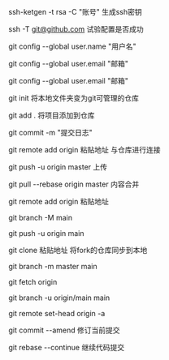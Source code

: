 ssh-ketgen -t rsa -C "账号"             生成ssh密钥

ssh -T git@github.com               试验配置是否成功

git config --global user.name "用户名"

git config --global user.email "邮箱"	

git config --global user.email "邮箱"

git init                将本地文件夹变为git可管理的仓库

git add .               将项目添加到仓库

git commit -m "提交日志"

git remote add origin 粘贴地址              与仓库进行连接

git push -u origin master               上传

git pull --rebase origin master             内容合并

git remote add origin 粘贴地址

git branch -M main

git push -u origin main

git clone 粘贴地址              将fork的仓库同步到本地

git branch -m master main

git fetch origin

git branch -u origin/main main

git remote set-head origin -a

git commit --amend              修订当前提交

git rebase --continue               继续代码提交
